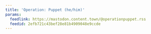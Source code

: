 ```yaml
---
title: 'Operation: Puppet (he/him)'
params:
  feedlink: https://mastodon.content.town/@operationpuppet.rss
  feedid: 2efb721c43bef28e81b4909048e9ccde
---
```

